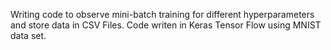 Writing code to observe mini-batch training for different hyperparameters and store data in CSV Files. 
Code writen in Keras Tensor Flow using MNIST data set.